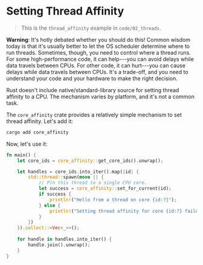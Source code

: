 # Setting Thread Affinity

> This is the `thread_affinity` example in `code/02_threads`.

**Warning**: It's hotly debated whether you should do this! Common wisdom today is that it's usually better to let the OS scheduler determine where to run threads. Sometimes, though, you need to control where a thread runs.  For some high-performance code, it can help---you can avoid delays while data travels between CPUs.  For other code, it can hurt---you can cause delays while data travels between CPUs.  It's a trade-off, and you need to understand your code and your hardware to make the right decision.

Rust doesn't include native/standard-library source for setting thread affinity to a CPU. The mechanism varies by platform, and it's not a common task.

The `core_affinity` crate provides a relatively simple mechanism to set thread affinity. Let's add it:

```bash
cargo add core_affinity
```

Now, let's use it:

```rust
fn main() {
    let core_ids = core_affinity::get_core_ids().unwrap();

    let handles = core_ids.into_iter().map(|id| {
        std::thread::spawn(move || {
            // Pin this thread to a single CPU core.
            let success = core_affinity::set_for_current(id);
            if success {
                println!("Hello from a thread on core {id:?}");
            } else {
                println!("Setting thread affinity for core {id:?} failed");
            }
        })
    }).collect::<Vec<_>>();
    
    for handle in handles.into_iter() {
        handle.join().unwrap();
    }
}
```

